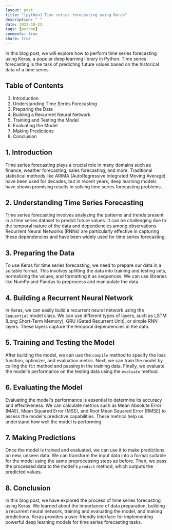 ```yaml
---
layout: post
title: "[python] Time series forecasting using Keras"
description: " "
date: 2023-10-23
tags: [python]
comments: true
share: true
---
```


In this blog post, we will explore how to perform time series forecasting using Keras, a popular deep learning library in Python. Time series forecasting is the task of predicting future values based on the historical data of a time series.

## Table of Contents
1. Introduction
2. Understanding Time Series Forecasting
3. Preparing the Data
4. Building a Recurrent Neural Network
5. Training and Testing the Model
6. Evaluating the Model
7. Making Predictions
8. Conclusion

## 1. Introduction

Time series forecasting plays a crucial role in many domains such as finance, weather forecasting, sales forecasting, and more. Traditional statistical methods like ARIMA (AutoRegressive Integrated Moving Average) have been used for decades, but in recent years, deep learning models have shown promising results in solving time series forecasting problems.

## 2. Understanding Time Series Forecasting

Time series forecasting involves analyzing the patterns and trends present in a time series dataset to predict future values. It can be challenging due to the temporal nature of the data and dependencies among observations. Recurrent Neural Networks (RNNs) are particularly effective in capturing these dependencies and have been widely used for time series forecasting.

## 3. Preparing the Data

To use Keras for time series forecasting, we need to prepare our data in a suitable format. This involves splitting the data into training and testing sets, normalizing the values, and formatting it as sequences. We can use libraries like NumPy and Pandas to preprocess and manipulate the data.

## 4. Building a Recurrent Neural Network

In Keras, we can easily build a recurrent neural network using the `Sequential` model class. We can use different types of layers, such as LSTM (Long Short-Term Memory), GRU (Gated Recurrent Unit), or simple RNN layers. These layers capture the temporal dependencies in the data.

## 5. Training and Testing the Model

After building the model, we can use the `compile` method to specify the loss function, optimizer, and evaluation metric. Next, we can train the model by calling the `fit` method and passing in the training data. Finally, we evaluate the model's performance on the testing data using the `evaluate` method.

## 6. Evaluating the Model

Evaluating the model's performance is essential to determine its accuracy and effectiveness. We can calculate metrics such as Mean Absolute Error (MAE), Mean Squared Error (MSE), and Root Mean Squared Error (RMSE) to assess the model's predictive capabilities. These metrics help us understand how well the model is performing.

## 7. Making Predictions

Once the model is trained and evaluated, we can use it to make predictions on new, unseen data. We can transform the input data into a format suitable for the model using the same preprocessing steps as before. Then, we pass the processed data to the model's `predict` method, which outputs the predicted values.

## 8. Conclusion

In this blog post, we have explored the process of time series forecasting using Keras. We learned about the importance of data preparation, building a recurrent neural network, training and evaluating the model, and making predictions. Keras provides a user-friendly interface for implementing powerful deep learning models for time series forecasting tasks.